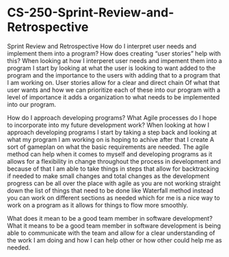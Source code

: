 # CS-250-Sprint-Review-and-Retrospective
Sprint Review and Retrospective
How do I interpret user needs and implement them into a program? How does creating “user stories” help with this?
When looking at how I interperet user needs and impement them into a program I start by looking at what the user is looking to want added to the program and the importance to the users with adding that to a program that I am working on. User stories allow for a clear and direct chain
Of what that user wants and how we can prioritize each of these into our program with a level of importance it adds a organization to what needs to be implemented into our program.

How do I approach developing programs? What Agile processes do I hope to incorporate into my future development work?
When looking at how I approach developing programs I start by taking a step back and looking at what my program I am working on is hoping to achive after that I create A sort of gameplan on what the basic requirements are needed.
The agile method can help when it comes to myself and developing programs as it allows for a flexibility in change throughout the process in development and because of that I am able to take things in steps that allow for backtracking if needed
to make small changes and total changes as the development progress can be all over the place with agile as you are not working straight down the list of things that need to be done like Waterfall method instead you can work on different sections as needed
which for me is a nice way to work on a program as it allows for things to flow more smoothly.

What does it mean to be a good team member in software development?
What it means to be a good team member in software development is being able to communicate with the team and allow for a clear understanding of the work I am doing and how I can help other or how other could help me as needed.

